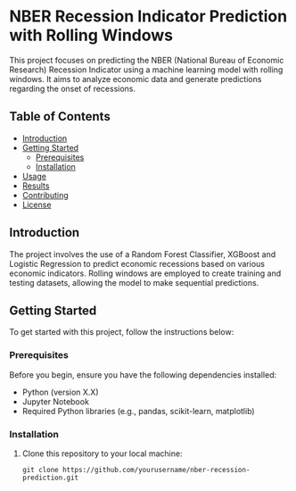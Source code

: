 # NBER Recession Indicator Prediction with Rolling Windows

This project focuses on predicting the NBER (National Bureau of Economic Research) Recession Indicator using a machine learning model with rolling windows. It aims to analyze economic data and generate predictions regarding the onset of recessions.

## Table of Contents

- [Introduction](#introduction)
- [Getting Started](#getting-started)
  - [Prerequisites](#prerequisites)
  - [Installation](#installation)
- [Usage](#usage)
- [Results](#results)
- [Contributing](#contributing)
- [License](#license)

## Introduction

The project involves the use of a Random Forest Classifier, XGBoost and Logistic Regression to predict economic recessions based on various economic indicators. Rolling windows are employed to create training and testing datasets, allowing the model to make sequential predictions.

## Getting Started

To get started with this project, follow the instructions below:

### Prerequisites

Before you begin, ensure you have the following dependencies installed:

- Python (version X.X)
- Jupyter Notebook
- Required Python libraries (e.g., pandas, scikit-learn, matplotlib)

### Installation

1. Clone this repository to your local machine:

   ```shell
   git clone https://github.com/yourusername/nber-recession-prediction.git
